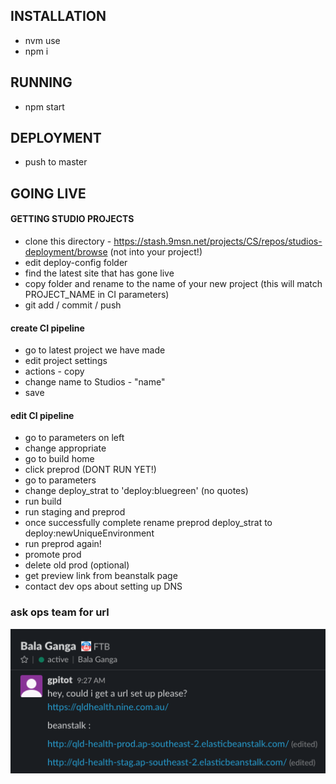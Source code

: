 ## INSTALLATION
* nvm use
* npm i



## RUNNING 
* npm start



## DEPLOYMENT
* push to master



## GOING LIVE
#### GETTING STUDIO PROJECTS
* clone this directory - https://stash.9msn.net/projects/CS/repos/studios-deployment/browse (not into your project!)
* edit deploy-config folder
* find the latest site that has gone live
* copy folder and rename to the name of your new project (this will match PROJECT_NAME in CI parameters)
* git add / commit / push


#### create CI pipeline
* go to latest project we have made
* edit project settings
* actions - copy
* change name to Studios - "name"
* save

#### edit CI pipeline
* go to parameters on left
* change appropriate
* go to build home
* click preprod (DONT RUN YET!)
* go to parameters
* change deploy_strat to 'deploy:bluegreen' (no quotes)
* run build
* run staging and preprod
* once successfully complete rename preprod deploy_strat to deploy:newUniqueEnvironment
* run preprod again!
* promote prod
* delete old prod (optional)
* get preview link from beanstalk page 
* contact dev ops about setting up DNS



### ask ops team for url
![see how here](./deploy.png)